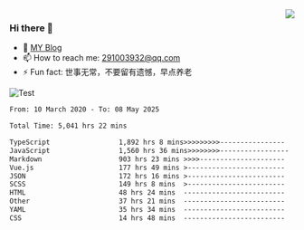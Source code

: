 <img align='right' src='https://github-readme-stats.vercel.app/api?username=niaogege&show_icons=true&theme=radical'/>

### Hi there 👋

- 🌱 [MY Blog](https://bythewayer.com/)
- 📫 How to reach me: 291003932@qq.com
- ⚡ Fun fact:  世事无常，不要留有遗憾，早点养老

![Test](https://github-readme-stats.vercel.app/api/top-langs/?username=niaogege&layout=compact)

<!--START_SECTION:waka-->

```txt
From: 10 March 2020 - To: 08 May 2025

Total Time: 5,041 hrs 22 mins

TypeScript                 1,892 hrs 8 mins>>>>>>>>>----------------   37.53 %
JavaScript                 1,560 hrs 36 mins>>>>>>>>-----------------   30.96 %
Markdown                   903 hrs 23 mins >>>>---------------------   17.92 %
Vue.js                     177 hrs 49 mins >------------------------   03.53 %
JSON                       172 hrs 16 mins >------------------------   03.42 %
SCSS                       149 hrs 8 mins  >------------------------   02.96 %
HTML                       48 hrs 24 mins  -------------------------   00.96 %
Other                      37 hrs 21 mins  -------------------------   00.74 %
YAML                       35 hrs 34 mins  -------------------------   00.71 %
CSS                        14 hrs 48 mins  -------------------------   00.29 %
```

<!--END_SECTION:waka-->
